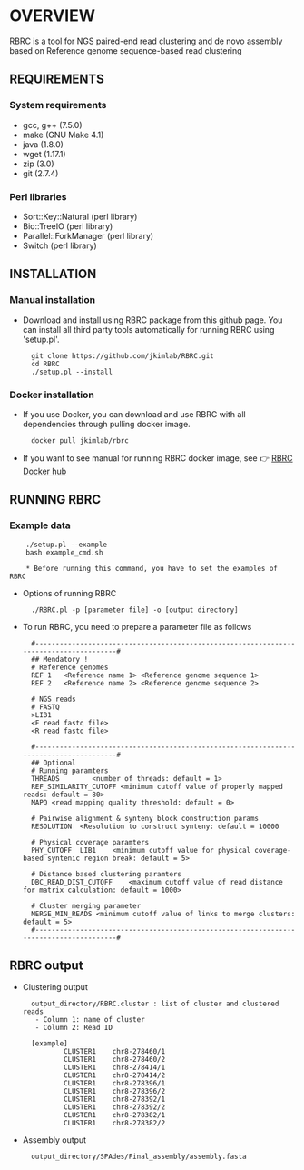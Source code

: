 # OVERVIEW

RBRC is a tool for NGS paired-end read clustering and de novo assembly based on Reference genome sequence-based read clustering

## REQUIREMENTS

### System requirements

- gcc, g++ (7.5.0)
- make (GNU Make 4.1)
- java (1.8.0)
- wget (1.17.1)
- zip (3.0)
- git (2.7.4)

### Perl libraries

- Sort::Key::Natural (perl library)
- Bio::TreeIO (perl library)
- Parallel::ForkManager (perl library)
- Switch (perl library)

## INSTALLATION

### Manual installation

- Download and install using RBRC package from this github page. You can install all third party tools automatically for running RBRC using 'setup.pl'. 

        git clone https://github.com/jkimlab/RBRC.git
        cd RBRC
        ./setup.pl --install
        
### Docker installation

- If you use Docker, you can download and use RBRC with all dependencies through pulling docker image.

        docker pull jkimlab/rbrc

- If you want to see manual for running RBRC docker image, see :point_right: [RBRC Docker hub](https://hub.docker.com/r/jkimlab/rbrc)


## RUNNING RBRC

### Example data

        ./setup.pl --example
        bash example_cmd.sh
   
        * Before running this command, you have to set the examples of RBRC
        
* Options of running RBRC
        
        ./RBRC.pl -p [parameter file] -o [output directory]
        
* To run RBRC, you need to prepare a parameter file as follows

        #---------------------------------------------------------------------------------------#
        ## Mendatory !
        # Reference genomes
        REF	1	<Reference name 1> <Reference genome sequence 1>
        REF	2	<Reference name 2> <Reference genome sequence 2>

        # NGS reads
        # FASTQ
        >LIB1
        <F read fastq file>
        <R read fastq file>

        #---------------------------------------------------------------------------------------#
        ## Optional
        # Running paramters
        THREADS        <number of threads: default = 1>
        REF_SIMILARITY_CUTOFF <minimum cutoff value of properly mapped reads: default = 80>
        MAPQ <read mapping quality threshold: default = 0>

        # Pairwise alignment & synteny block construction params
        RESOLUTION	<Resolution to construct synteny: default = 10000

        # Physical coverage paramters
        PHY_CUTOFF	LIB1	<minimum cutoff value for physical coverage-based syntenic region break: default = 5>

        # Distance based clustering paramters
        DBC_READ_DIST_CUTOFF	<maximum cutoff value of read distance for matrix calculation: default = 1000>

        # Cluster merging parameter
        MERGE_MIN_READS	<minimum cutoff value of links to merge clusters: default = 5>
        #---------------------------------------------------------------------------------------#
       

## RBRC output


* Clustering output

        output_directory/RBRC.cluster : list of cluster and clustered reads
         - Column 1: name of cluster
         - Column 2: Read ID
         
        [example]
                CLUSTER1	chr8-278460/1
                CLUSTER1	chr8-278460/2
                CLUSTER1	chr8-278414/1
                CLUSTER1	chr8-278414/2
                CLUSTER1	chr8-278396/1
                CLUSTER1	chr8-278396/2
                CLUSTER1	chr8-278392/1
                CLUSTER1	chr8-278392/2
                CLUSTER1	chr8-278382/1
                CLUSTER1	chr8-278382/2
                

* Assembly output 

        output_directory/SPAdes/Final_assembly/assembly.fasta
